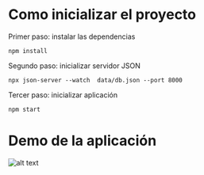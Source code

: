 # Como inicializar el proyecto
Primer paso: instalar las dependencias
```
npm install 
```

Segundo paso: inicializar servidor JSON

```
npx json-server --watch  data/db.json --port 8000
```


Tercer paso: inicializar aplicación

```
npm start
```

# Demo de la aplicación 
![alt text](https://s3.gifyu.com/images/2021-04-29-06-00-40.gif)
